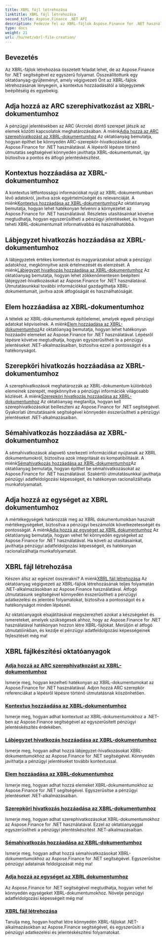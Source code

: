 ```yaml
---
title: XBRL fájl létrehozása
linktitle: XBRL fájl létrehozása
second_title: Aspose.Finance .NET API
description: Fedezze fel az XBRL-fájlok Aspose.Finance for .NET használatával történő létrehozásáról szóló átfogó oktatóanyagokat. Tanuljon meg könnyedén hozzáadni kontextust, lábjegyzeteket, elemeket, szerepeket, sémákat és egységeket.
type: docs
weight: 21
url: /hu/net/xbrl-file-creation/
---
```


## Bevezetés

Az XBRL-fájlok létrehozása összetett feladat lehet, de az Aspose.Finance for .NET segítségével ez egyszerű folyamat. Összeállítottunk egy oktatóanyag-gyűjteményt, amely végigvezeti Önt az XBRL-fájlok létrehozásának lényegein, a kontextus hozzáadásától a lábjegyzetek beépítéséig és egyebekig.

## Adja hozzá az ARC szerephivatkozást az XBRL-dokumentumhoz

 A pénzügyi jelentésekben az ARC (Arcrole) döntő szerepet játszik az elemek közötti kapcsolatok meghatározásában. A miénk[Adja hozzá az ARC szerephivatkozást az XBRL-dokumentumhoz](./add-arc-role-reference-to-xbrl-document/) Az oktatóanyag bemutatja, hogyan építhet be könnyedén ARC-szerepkör-hivatkozásokat az Aspose.Finance for .NET használatával. A lépésről lépésre történő útmutatás segítségével könnyedén javíthatja XBRL-dokumentumait, így biztosítva a pontos és átfogó jelentéskészítést.

## Kontextus hozzáadása az XBRL-dokumentumhoz

 A kontextus létfontosságú információkat nyújt az XBRL-dokumentumban lévő adatokról, javítva azok egyértelműségét és relevanciáját. A miénk[Kontextus hozzáadása az XBRL-dokumentumhoz](./add-context-to-xbrl-document/)Az oktatóanyag bemutatja, hogyan lehet hatékonyan felvenni a környezetet az Aspose.Finance for .NET használatával. Részletes utasításainkat követve megtudhatja, hogyan egyszerűsítheti a pénzügyi jelentéseket, és hogyan teheti XBRL-dokumentumait informatívabbá és használhatóbbá.

## Lábjegyzet hivatkozás hozzáadása az XBRL-dokumentumhoz

 A lábjegyzetek értékes kontextust és magyarázatokat adnak a pénzügyi adatokhoz, megkönnyítve azok értelmezését és elemzését. A miénk[Lábjegyzet hivatkozás hozzáadása az XBRL-dokumentumhoz](./add-footnote-link-to-xbrl-document/) Az oktatóanyag bemutatja, hogyan lehet zökkenőmentesen beépíteni lábjegyzet-hivatkozásokat az Aspose.Finance for .NET használatával. Útmutatásunkkal további információkkal gazdagíthatja XBRL-dokumentumait, javítva azok átfogóságát és használhatóságát.

## Elem hozzáadása az XBRL-dokumentumhoz

 A tételek az XBRL-dokumentumok építőelemei, amelyek egyedi pénzügyi adatokat képviselnek. A miénk[Elem hozzáadása az XBRL-dokumentumhoz](./add-item-to-xbrl-document/)Az oktatóanyag bemutatja, hogyan lehet hatékonyan hozzáadni elemeket az Aspose.Finance for .NET használatával. Lépésről lépésre követve megtudhatja, hogyan egyszerűsítheti le a pénzügyi jelentéseket .NET-alkalmazásaiban, biztosítva ezzel a pontosságot és a hatékonyságot.

## Szerepköri hivatkozás hozzáadása az XBRL-dokumentumhoz

 A szerephivatkozások meghatározzák az XBRL-dokumentum különböző elemeinek szerepét, megkönnyítve a pénzügyi információk világosabb közlését. A miénk[Szerepköri hivatkozás hozzáadása az XBRL-dokumentumhoz](./add-role-reference-to-xbrl-document/) Az oktatóanyag megtanítja, hogyan kell szerephivatkozásokat beilleszteni az Aspose.Finance for .NET segítségével. Gyakorlati útmutatásaink segítségével könnyedén ésszerűsítheti a pénzügyi jelentéseket .NET-alkalmazásaiban.

## Sémahivatkozás hozzáadása az XBRL-dokumentumhoz

 A sémahivatkozások alapvető szerkezeti információkat nyújtanak az XBRL dokumentumokról, biztosítva azok integritását és kompatibilitását. A miénk[Sémahivatkozás hozzáadása az XBRL-dokumentumhoz](./add-schema-reference-to-xbrl-document/)Az oktatóanyag bemutatja, hogyan építhet be sémahivatkozásokat az Aspose.Finance for .NET használatával. Szakértői útmutatásunkkal javíthatja pénzügyi adatfeldolgozási képességeit, és hatékonyan racionalizálhatja munkafolyamatait.

## Adja hozzá az egységet az XBRL dokumentumhoz

 A mértékegységek határozzák meg az XBRL dokumentumokban használt mértékegységeket, biztosítva a pénzügyi beszámolók következetességét és pontosságát. A miénk[Adja hozzá az egységet az XBRL dokumentumhoz](./add-unit-to-xbrl-document/) Az oktatóanyag bemutatja, hogyan vehet fel könnyedén egységeket az Aspose.Finance for .NET használatával. Ha követi az utasításainkat, javíthatja pénzügyi adatfeldolgozási képességeit, és hatékonyan racionalizálhatja munkafolyamatait.

## XBRL fájl létrehozása

 Készen állsz az egészet összerakni? A miénk[XBRL fájl létrehozása](./create-xbrl-file/) Az oktatóanyag végigvezeti az XBRL-fájlok létrehozásának teljes folyamatán .NET-alkalmazásokban az Aspose.Finance használatával. Átfogó útmutatásunk segítségével könnyedén ésszerűsítheti a pénzügyi adatkezelési és jelentési folyamatokat, biztosítva a pontosságot és a hatékonyságot minden lépésnél.

Az oktatóanyagok elsajátításával megszerezheti azokat a készségeket és ismereteket, amelyek szükségesek ahhoz, hogy az Aspose.Finance for .NET használatával hatékonyan hozzon létre XBRL-fájlokat. Merüljön el átfogó útmutatóinkban, és kezdje el pénzügyi adatfeldolgozási képességeinek fejlesztését még ma!
## XBRL fájlkészítési oktatóanyagok
### [Adja hozzá az ARC szerephivatkozást az XBRL-dokumentumhoz](./add-arc-role-reference-to-xbrl-document/)
Ismerje meg, hogyan kezelheti hatékonyan az XBRL-dokumentumokat az Aspose.Finance for .NET használatával. Adjon hozzá ARC szerepkör referenciákat a lépésről lépésre történő útmutatásnak köszönhetően.
### [Kontextus hozzáadása az XBRL-dokumentumhoz](./add-context-to-xbrl-document/)
Ismerje meg, hogyan adhat kontextust az XBRL-dokumentumokhoz a .NET-ben az Aspose.Finance segítségével az egyszerűsített pénzügyi jelentéskészítés érdekében.
### [Lábjegyzet hivatkozás hozzáadása az XBRL-dokumentumhoz](./add-footnote-link-to-xbrl-document/)
Ismerje meg, hogyan adhat hozzá lábjegyzet-hivatkozásokat XBRL-dokumentumokhoz az Aspose.Finance for .NET segítségével. Könnyedén javíthatja a pénzügyi jelentéseket további kontextussal.
### [Elem hozzáadása az XBRL-dokumentumhoz](./add-item-to-xbrl-document/)
Ismerje meg, hogyan adhat hozzá elemeket XBRL-dokumentumokhoz az Aspose.Finance for .NET segítségével. Egyszerűsítse a pénzügyi jelentéseket .NET-alkalmazásaiban.
### [Szerepköri hivatkozás hozzáadása az XBRL-dokumentumhoz](./add-role-reference-to-xbrl-document/)
Ismerje meg, hogyan adhat szerephivatkozásokat XBRL-dokumentumokhoz az Aspose.Finance for .NET használatával. Ezzel az oktatóanyaggal egyszerűsítheti a pénzügyi jelentéskészítést .NET-alkalmazásaiban.
### [Sémahivatkozás hozzáadása az XBRL-dokumentumhoz](./add-schema-reference-to-xbrl-document/)
Ismerje meg, hogyan adhat hozzá sémahivatkozásokat XBRL-dokumentumokhoz az Aspose.Finance for .NET segítségével. Egyszerűsítse pénzügyi adatainak feldolgozását még ma!
### [Adja hozzá az egységet az XBRL dokumentumhoz](./add-unit-to-xbrl-document/)
Az Aspose.Finance for .NET segítségével megtudhatja, hogyan vehet fel könnyedén egységeket XBRL-dokumentumokhoz. Növelje pénzügyi adatfeldolgozási képességeit még ma!
### [XBRL fájl létrehozása](./create-xbrl-file/)
Tanulja meg, hogyan hozhat létre könnyedén XBRL-fájlokat .NET-alkalmazásokban az Aspose.Finance segítségével, és egyszerűsíti a pénzügyi adatkezelési és jelentéskészítési folyamatokat.